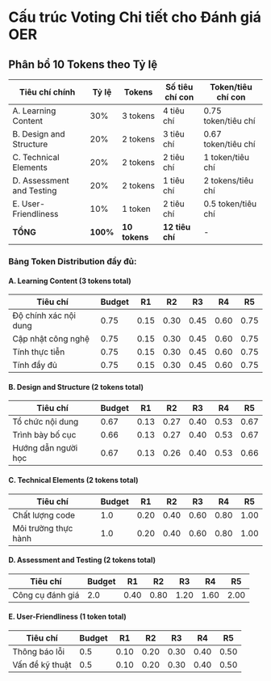 # Cấu trúc Voting Chi tiết cho Đánh giá OER

## Phân bổ 10 Tokens theo Tỷ lệ

| **Tiêu chí chính** | **Tỷ lệ** | **Tokens** | **Số tiêu chí con** | **Token/tiêu chí con** |
|-------------------|-----------|------------|---------------------|------------------------|
| A. Learning Content | 30% | 3 tokens | 4 tiêu chí | 0.75 token/tiêu chí |
| B. Design and Structure | 20% | 2 tokens | 3 tiêu chí | 0.67 token/tiêu chí |
| C. Technical Elements | 20% | 2 tokens | 2 tiêu chí | 1 token/tiêu chí |
| D. Assessment and Testing | 20% | 2 tokens | 1 tiêu chí | 2 tokens/tiêu chí |
| E. User-Friendliness | 10% | 1 token | 2 tiêu chí | 0.5 token/tiêu chí |
| **TỔNG** | **100%** | **10 tokens** | **12 tiêu chí** | - |



### Bảng Token Distribution đầy đủ:

#### A. Learning Content (3 tokens total)
| **Tiêu chí** | **Budget** | **R1** | **R2** | **R3** | **R4** | **R5** |
|--------------|------------|--------|--------|--------|--------|--------|
| Độ chính xác nội dung | 0.75 | 0.15 | 0.30 | 0.45 | 0.60 | 0.75 |
| Cập nhật công nghệ | 0.75 | 0.15 | 0.30 | 0.45 | 0.60 | 0.75 |
| Tính thực tiễn | 0.75 | 0.15 | 0.30 | 0.45 | 0.60 | 0.75 |
| Tính đầy đủ | 0.75 | 0.15 | 0.30 | 0.45 | 0.60 | 0.75 |

#### B. Design and Structure (2 tokens total)  
| **Tiêu chí** | **Budget** | **R1** | **R2** | **R3** | **R4** | **R5** |
|--------------|------------|--------|--------|--------|--------|--------|
| Tổ chức nội dung | 0.67 | 0.13 | 0.27 | 0.40 | 0.53 | 0.67 |
| Trình bày bố cục | 0.66 | 0.13 | 0.27 | 0.40 | 0.53 | 0.67 |
| Hướng dẫn người học | 0.67 | 0.13 | 0.26 | 0.40 | 0.53 | 0.66 |

#### C. Technical Elements (2 tokens total)
| **Tiêu chí** | **Budget** | **R1** | **R2** | **R3** | **R4** | **R5** |
|--------------|------------|--------|--------|--------|--------|--------|
| Chất lượng code | 1.0 | 0.20 | 0.40 | 0.60 | 0.80 | 1.00 |
| Môi trường thực hành | 1.0 | 0.20 | 0.40 | 0.60 | 0.80 | 1.00 |

#### D. Assessment and Testing (2 tokens total)
| **Tiêu chí** | **Budget** | **R1** | **R2** | **R3** | **R4** | **R5** |
|--------------|------------|--------|--------|--------|--------|--------|
| Công cụ đánh giá | 2.0 | 0.40 | 0.80 | 1.20 | 1.60 | 2.00 |

#### E. User-Friendliness (1 token total)
| **Tiêu chí** | **Budget** | **R1** | **R2** | **R3** | **R4** | **R5** |
|--------------|------------|--------|--------|--------|--------|--------|
| Thông báo lỗi | 0.5 | 0.10 | 0.20 | 0.30 | 0.40 | 0.50 |
| Vấn đề kỹ thuật | 0.5 | 0.10 | 0.20 | 0.30 | 0.40 | 0.50 |

